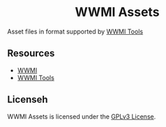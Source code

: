 <h1 align="center">WWMI Assets</h1>

Asset files in format supported by [WWMI Tools](https://github.com/SpectrumQT/WWMI-Tools)

<h2>Resources</h2>

- [WWMI](https://github.com/SpectrumQT/WWMI)
- [WWMI Tools](https://github.com/SpectrumQT/WWMI-Tools)
  
<h2>Licenseh</h2>

WWMI Assets is licensed under the [GPLv3 License](https://github.com/SpectrumQT/WWMI-Tools/blob/main/LICENSE).
